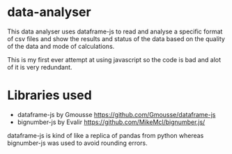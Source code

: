 # data-analyser

This data analyser uses dataframe-js to read and analyse a specific format of csv files and show the results and status of the data based on the quality of the data and mode of calculations.

This is my first ever attempt at using javascript so the code is bad and alot of it is very redundant.

# Libraries used
- dataframe-js by Gmousse https://github.com/Gmousse/dataframe-js
- bignumber-js by Evalir https://github.com/MikeMcl/bignumber.js/

dataframe-js is kind of like a replica of pandas from python whereas bignumber-js was used to avoid rounding errors.
